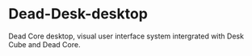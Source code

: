# Dead-Desk-desktop
Dead Core desktop, visual user interface system intergrated with Desk Cube and Dead Core.
